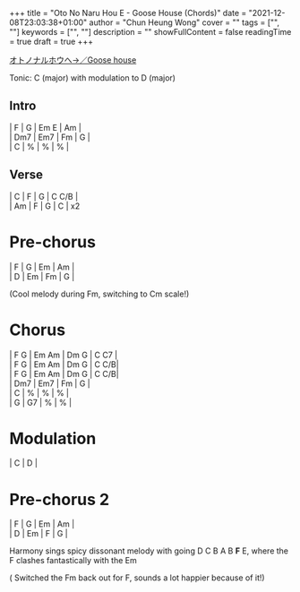+++ 
title = "Oto No Naru Hou E - Goose House (Chords)" 
date = "2021-12-08T23:03:38+01:00" 
author = "Chun Heung Wong"
cover = "" 
tags = ["", ""] 
keywords = ["", ""] 
description = "" 
showFullContent = false
readingTime = true 
draft = true
+++

[オトノナルホウへ→／Goose house](https://www.youtube.com/watch?v=QlIUHMLSVkw)


Tonic: C (major) with modulation to D (major)

## Intro
| F | G | Em E | Am |  
| Dm7 | Em7 | Fm | G |  
| C | % | % | % |

## Verse
| C | F | G | C C/B |  
| Am | F | G | C | x2  

# Pre-chorus
| F | G | Em | Am |  
| D | Em | Fm | G | 

(Cool melody during Fm, switching to Cm scale!)



# Chorus
| F G | Em Am | Dm G | C C7 |  
| F G | Em Am | Dm G | C C/B|  
| F G | Em Am | Dm G | C C/B|  
| Dm7 | Em7 | Fm | G |  
| C | % | % | % |  
| G | G7 | % | % |


# Modulation
| C | D |   

# Pre-chorus 2
| F | G | Em | Am |  
| D | Em | F | G |

Harmony sings spicy dissonant melody with going D C B A B **F** E, where the F clashes fantastically with the Em

( Switched the Fm back out for F, sounds a lot happier because of it!)
